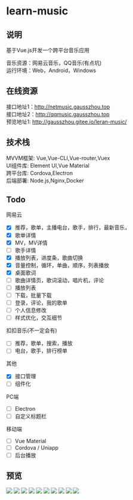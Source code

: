 # learn-music

## 说明 

基于Vue.js开发一个跨平台音乐应用

音乐资源：网易云音乐，QQ音乐(有点坑)  
运行环境：Web，Android，Windows  

## 在线资源

接口地址1：http://netmusic.gausszhou.top  
接口地址2：http://qqmusic.gausszhou.top  
预览地址1: http://gausszhou.gitee.io/leran-music/  

## 技术栈

MVVM框架: Vue,Vue-CLI,Vue-router,Vuex  
UI组件库: Element UI,Vue Material  
跨平台库: Cordova,Electron  
后端部署: Node.js,Nginx,Docker  

## Todo

网易云

- [x] 推荐，歌单，主播电台，歌手，排行，最新音乐，
- [x] 歌单详情
- [x] MV，MV详情
- [ ] 歌手详情
- [x] 播放列表，进度条，歌曲切换
- [x] 音量控制，循环，单曲，顺序，列表播放
- [x] 桌面歌词
- [ ] 歌曲详情页，歌词滚动，唱片机，评论
- [ ] 播放列表 
- [ ] 下载，批量下载
- [ ] 登录，评论，我的歌单
- [ ] 个人信息修改
- [ ] 样式优化，交互细节 

扣扣音乐(不一定会有)

- [ ] 推荐，歌单，搜索，播放
- [ ] 电台，歌手，排行榜单

其他
- [x] 接口管理
- [ ] 组件化

PC端
- [ ] Electron
- [ ] 自定义标题栏

移动端
- [ ] Vue Material
- [ ] Cordova / Uniapp
- [ ] 后台播放

## 预览
![](http://gausszhou.gitee.io/gitee-picrepo/learn-music/0.png)
![](http://gausszhou.gitee.io/gitee-picrepo/learn-music/1.png)
![](http://gausszhou.gitee.io/gitee-picrepo/learn-music/2.png)
![](http://gausszhou.gitee.io/gitee-picrepo/learn-music/3.png)
![](http://gausszhou.gitee.io/gitee-picrepo/learn-music/4.png)
![](http://gausszhou.gitee.io/gitee-picrepo/learn-music/5.png)
![](http://gausszhou.gitee.io/gitee-picrepo/learn-music/6.png)
![](http://gausszhou.gitee.io/gitee-picrepo/learn-music/7.png)
![](http://gausszhou.gitee.io/gitee-picrepo/learn-music/8.png)
![](http://gausszhou.gitee.io/gitee-picrepo/learn-music/9.png)
